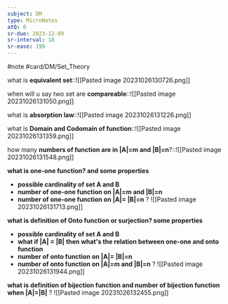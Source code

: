 ```yaml
---
subject: DM
type: MicroNotes
atQ: 0
sr-due: 2023-12-09
sr-interval: 18
sr-ease: 199
---
```

#note
#card/DM/Set_Theory

what is **equivalent set**::![[Pasted image 20231026130726.png]] <!--SR:!2024-02-03,62,310-->

when will u say two set are **compareable**::![[Pasted image 20231026131050.png]] <!--SR:!2023-12-27,24,241-->

what is **absorption law**::![[Pasted image 20231026131226.png]] <!--SR:!2023-12-25,22,241-->

what is **Domain and Codomain of function**::![[Pasted image 20231026131359.png]] <!--SR:!2024-01-04,44,290-->

how many **numbers of function are in |A|=m and |B|=n**?::![[Pasted image 20231026131548.png]] <!--SR:!2024-02-05,64,314-->


**what is one-one function? and some properties**
- **possible cardinality of set A and B**
- **number of one-one function on |A|=m and |B|=n**
- **number of one-one function on |A|= |B|=n**
?
![[Pasted image 20231026131713.png]] <!--SR:!2024-01-02,30,241-->


**what is definition of Onto function or surjection?
some properties**
-  **possible cardinality of set A and B**
- **what if |A| = |B| then what's the relation between one-one and onto function**
- **number of onto function on |A|= |B|=n**
- **number of onto function on |A|=m and |B|=n**
?
![[Pasted image 20231026131944.png]] <!--SR:!2023-12-30,27,241-->


**what is definition of bijection function and number of bijection function when |A|=|B|**
?
![[Pasted image 20231026132455.png]] <!--SR:!2023-12-05,14,294-->


